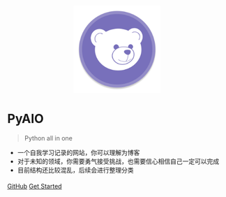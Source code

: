 <p align="center">
 <img src="./imgs/TunnelBear.png" alt="pyecharts logo" width=200 height=200 />
</p>


# PyAIO

> Python all in one

* 一个自我学习记录的网站，你可以理解为博客
* 对于未知的领域，你需要勇气接受挑战，也需要信心相信自己一定可以完成
* 目前结构还比较混乱，后续会进行整理分类&#133;

[GitHub](https://github.com/pyecharts/pyecharts/)
[Get Started](zh-cn/intro)

